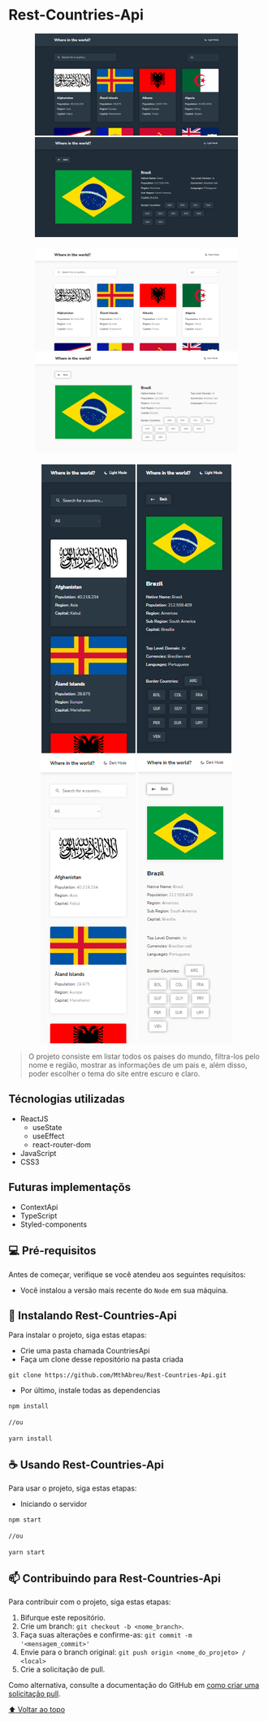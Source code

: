 # Rest-Countries-Api

<div style="display: inline_block; width: 100%" align="center">
    <div style="display: inline_block; margin: 20px" align="center">
        <img src="./public/images/homeDark.png" alt="Home Page Dark" style="width: 400px">
        <img src="./public/images/detailDark.png" alt="Detail Page Dark" style="width: 400px">
    </div>
    <div style="display: inline_block; margin: 20px" align="center">
        <img src="./public/images/homeLight.png" alt="Home Page Light" style="width: 400px">
        <img src="./public/images/detailLight.png" alt="Detail Page Light" style="width: 400px">
    </div>
    <div style="display: inline_block" align="center">
        <img src="./public/images/homeMobileDark.png" alt="Home Page Mobile Dark">
        <img src="./public/images/detailMobileDark.png" alt="Detail Page Mobile Dark">
        <img src="./public/images/homeMobileLight.png" alt="Home Page Mobile Light">
        <img src="./public/images/detailMobileLight.png" alt="Detail Page Mobile Light">
    </div>
</div>

> O projeto consiste em listar todos os paises do mundo, filtra-los pelo nome e região, mostrar as informações de um pais e, além disso, poder escolher o tema do site entre escuro e claro.

## Técnologias utilizadas

- ReactJS
  - useState
  - useEffect
  - react-router-dom
- JavaScript
- CSS3

## Futuras implementaçõs

- ContextApi
- TypeScript
- Styled-components

## 💻 Pré-requisitos

Antes de começar, verifique se você atendeu aos seguintes requisitos:

<!---Estes são apenas requisitos de exemplo. Adicionar, duplicar ou remover conforme necessário--->

- Você instalou a versão mais recente do `Node` em sua máquina.

## 🚀 Instalando Rest-Countries-Api

Para instalar o projeto, siga estas etapas:

- Crie uma pasta chamada CountriesApi
- Faça um clone desse repositório na pasta criada

```
git clone https://github.com/MthAbreu/Rest-Countries-Api.git
```

- Por último, instale todas as dependencias

```
npm install

//ou

yarn install
```

## ☕ Usando Rest-Countries-Api

Para usar o projeto, siga estas etapas:

- Iniciando o servidor

```
npm start

//ou

yarn start
```

## 📫 Contribuindo para Rest-Countries-Api

<!---Se o seu README for longo ou se você tiver algum processo ou etapas específicas que deseja que os contribuidores sigam, considere a criação de um arquivo CONTRIBUTING.md separado--->

Para contribuir com o projeto, siga estas etapas:

1. Bifurque este repositório.
2. Crie um branch: `git checkout -b <nome_branch>`.
3. Faça suas alterações e confirme-as: `git commit -m '<mensagem_commit>'`
4. Envie para o branch original: `git push origin <nome_do_projeto> / <local>`
5. Crie a solicitação de pull.

Como alternativa, consulte a documentação do GitHub em [como criar uma solicitação pull](https://help.github.com/en/github/collaborating-with-issues-and-pull-requests/creating-a-pull-request).

[⬆ Voltar ao topo](#Rest-Countries-Api)<br>

